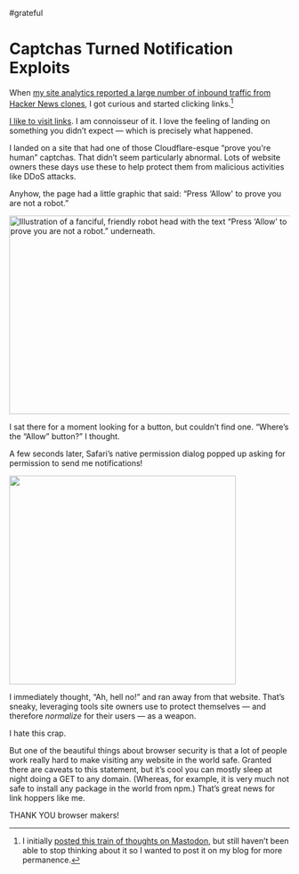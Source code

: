 #grateful

# Captchas Turned Notification Exploits

When [my site analytics reported a large number of inbound traffic from Hacker News clones](https://blog.jim-nielsen.com/2024/hacker-news-clones/), I got curious and started clicking links.[^1]

[I like to visit links](https://blog.jim-nielsen.com/2024/treating-the-symptoms/). I am connoisseur of it. I love the feeling of landing on something you didn’t expect — which is precisely what happened.

I landed on a site that had one of those Cloudflare-esque  “prove you're human” captchas. That didn’t seem particularly abnormal. Lots of website owners these days  use these to help protect them from malicious activities like DDoS attacks.

Anyhow, the page had a little graphic that said: “Press ‘Allow' to prove you are not a robot.” 

<img src="https://cdn.jim-nielsen.com/blog/2024/captcha-allow.png" width="528" height="356" alt="Illustration of a fanciful, friendly robot head with the text “Press ‘Allow' to prove you are not a robot.” underneath." />

I sat there for a moment looking for a button, but couldn’t find one. “Where’s the “Allow” button?” I thought.

A few seconds later, Safari’s native permission dialog popped up asking for permission to send me notifications!

<img src="https://cdn.jim-nielsen.com/blog/2024/captcha-notification.png" width="407" height="374" alt="" />

I immediately thought, “Ah, hell no!” and ran away from that website. That’s sneaky, leveraging tools site owners use to protect themselves — and therefore _normalize_ for their users — as a weapon.

I hate this crap.

But one of the beautiful things about browser security is that a lot of people work really hard to make visiting any website in the world safe. Granted there are caveats to this statement, but it’s cool you can mostly sleep at night doing a GET to any domain. (Whereas, for example, it is very much not safe to install any package in the world from npm.) That’s great news for link hoppers like me.

THANK YOU browser makers!

[^1]: I initially [posted this train of thoughts on Mastodon](https://mastodon.social/@jimniels/113303276314304941), but still haven’t been able to stop thinking about it so I wanted to post it on my blog for more permanence.